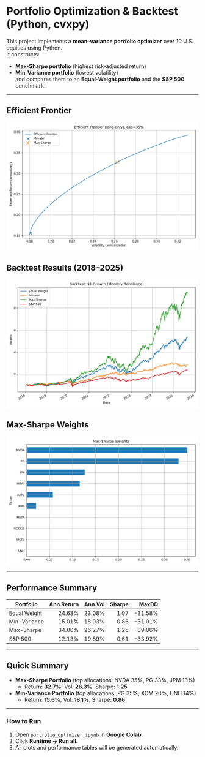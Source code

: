 # Portfolio Optimization & Backtest (Python, cvxpy)

This project implements a **mean–variance portfolio optimizer** over 10 U.S. equities using Python.  
It constructs:
- **Max-Sharpe portfolio** (highest risk-adjusted return)  
- **Min-Variance portfolio** (lowest volatility)  
and compares them to an **Equal-Weight portfolio** and the **S&P 500** benchmark.

---

## Efficient Frontier
![Efficient Frontier](images/efficient_frontier.png)

## Backtest Results (2018–2025)
![Backtest](images/backtest_wealth.png)

## Max-Sharpe Weights
![Weights](images/max_sharpe_weights.png)

---

## Performance Summary
| Portfolio      | Ann.Return | Ann.Vol | Sharpe | MaxDD |
|----------------|-----------:|--------:|-------:|------:|
| Equal Weight   | 24.63%     | 23.08%  | 1.07   | -31.58% |
| Min-Variance   | 15.01%     | 18.03%  | 0.86   | -31.01% |
| Max-Sharpe     | 34.00%     | 26.27%  | 1.25   | -39.06% |
| S&P 500        | 12.13%     | 19.89%  | 0.61   | -33.92% |

---

## Quick Summary
- **Max-Sharpe Portfolio** (top allocations: NVDA 35%, PG 33%, JPM 13%)  
  - Return: **32.7%**, Vol: **26.3%**, Sharpe: **1.25**  
- **Min-Variance Portfolio** (top allocations: PG 35%, XOM 20%, UNH 14%)  
  - Return: **15.6%**, Vol: **18.1%**, Sharpe: **0.86**

---

### How to Run
1. Open [`portfolio_optimizer.ipynb`](./portfolio_optimizer.ipynb) in **Google Colab**.  
2. Click **Runtime → Run all**.  
3. All plots and performance tables will be generated automatically.
